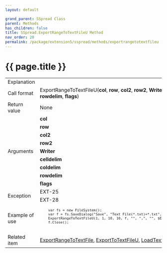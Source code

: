 ```yaml
---
layout: default

grand_parent: SSpread Class
parent: Methods
has_children: false
title: SSpread.ExportRangeToTextFileU Method
nav_order: 20
permalink: /package/extension5/sspread/methods/exportrangetotextfileu
---
```

# {{ page.title }}

<table>
  <tr>
    <td>Explanation</td>
    <td colspan="2"></td>
  </tr>
  <tr>
    <td>Call format</td>
    <td colspan="2">ExportRangeToTextFileU(<b>col</b>, <b>row</b>, <b>col2</b>, <b>row2</b>, <b>Writer</b>, <b>celldelim</b>, <b>coldelim</b>, <b>rowdelim</b>, <b>flags</b>)</td>
  </tr>
  <tr>
    <td>Return value</td>
    <td colspan="2">None</td>
  </tr>  
  <tr>
    <td rowspan="9">Arguments</td>
    <td><b>col</b></td>
    <td></td>
  </tr>
  <tr>
    <td><b>row</b></td>
    <td></td>
  </tr>
  <tr>
    <td><b>col2</b></td>
    <td></td>
  </tr>
  <tr>
    <td><b>row2</b></td>
    <td></td>
  </tr>
  <tr>
    <td><b>Writer</b></td>
    <td></td>
  </tr>
  <tr>
    <td><b>celldelim</b></td>
    <td></td>
  </tr>
  <tr>
    <td><b>coldelim</b></td>
    <td></td>
  </tr>
  <tr>
    <td><b>rowdelim</b></td>
    <td></td>
  </tr>
  <tr>
    <td><b>flags</b></td>
    <td></td>
  </tr>
  <tr>
    <td rowspan="2">Exception</td>
    <td>EXT-25</td>
    <td></td>
  </tr>
  <tr>
    <td>EXT-28</td>
    <td></td>
  </tr>
  <tr>
    <td>Example of use</td>
    <td colspan="2"><code><pre>
    var fs = new FileSystem();
    var f = fs.SaveDialog("Save", "Text File(*.txt)=*.txt", "txt", "");
    ExportRangeToTextFileU(1, 1, 10, 10, f, "", ",", "", $ExportToTextFileAllHeaders);
    f.Close();
    </pre></code></td>
  </tr>
  <tr>
    <td>Related item</td>
    <td colspan="2"><a href="/package/extension5/sspread/methods/exportrangetotextfile">ExportRangeToTextFile</a>, <a href="/package/extension5/sspread/methods/exportrangetotextfileu">ExportToTextFileU</a>, <a href="/package/extension5/sspread/methods/loadtextfile">LoadTextFile</a> methods</td>
  </tr>
</table>
